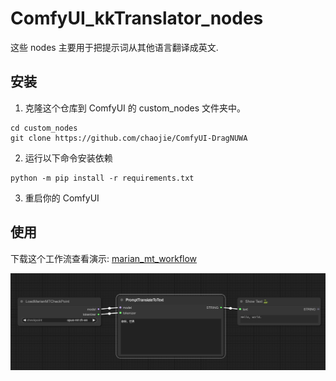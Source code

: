 # ComfyUI_kkTranslator_nodes

这些 nodes 主要用于把提示词从其他语言翻译成英文.

## 安装
1. 克隆这个仓库到 ComfyUI 的 custom_nodes 文件夹中。
```
cd custom_nodes
git clone https://github.com/chaojie/ComfyUI-DragNUWA
```
2. 运行以下命令安装依赖
```
python -m pip install -r requirements.txt
```
3. 重启你的 ComfyUI

## 使用
下载这个工作流查看演示: [marian_mt_workflow](./marian_mt_workflow.json)

![Alt text](image.png)
